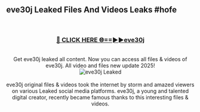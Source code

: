 ## eve30j Leaked Files And Videos Leaks #hofe
<br>
<div align="center">
<h3><a href="https://watchclip.my.id/eve30j" rel="nofollow">🔴 CLICK HERE 🌐==►►eve30j</a></h3>
<br>
Get eve30j leaked all content. Now you can access all files & videos of eve30j. All video and files new update 2025!
<br>
<a href="https://watchclip.my.id/eve30j" rel="nofollow" data-target="animated-image.originalLink"><img src="https://i.ibb.co.com/WyWwxjT/player-gif2.gif" alt="eve30j Leaked" style="max-width: 100%; display: inline-block;" data-target="animated-image.originalImage"></a>
<br><br>
eve30j original files & videos took the internet by storm and amazed viewers on various Leaked social media platforms. eve30j, a young and talented digital creator, recently became famous thanks to this interesting files & videos.
</div>
<br>